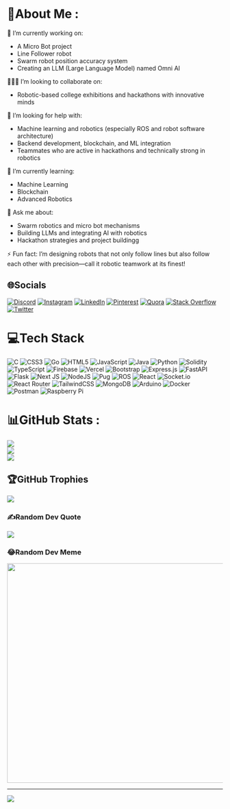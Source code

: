 # 💫About Me :
🔭 I’m currently working on:
- A Micro Bot project
- Line Follower robot
- Swarm robot position accuracy system
- Creating an LLM (Large Language Model) named Omni AI

🧑‍🤝‍🧑 I’m looking to collaborate on:
- Robotic-based college exhibitions and hackathons with innovative minds

🤝 I’m looking for help with:
- Machine learning and robotics (especially ROS and robot software architecture)
- Backend development, blockchain, and ML integration
- Teammates who are active in hackathons and technically strong in robotics

🌱 I’m currently learning:
- Machine Learning
- Blockchain
- Advanced Robotics

💬 Ask me about:
- Swarm robotics and micro bot mechanisms
- Building LLMs and integrating AI with robotics
- Hackathon strategies and project buildingg

⚡ Fun fact:
I’m designing robots that not only follow lines but also follow each other with precision—call it robotic teamwork at its finest!


## 🌐Socials
[![Discord](https://img.shields.io/badge/Discord-%237289DA.svg?logo=discord&logoColor=white)](htttps://discord.gg/https://discord.gg/23CtXzR7) [![Instagram](https://img.shields.io/badge/Instagram-%23E4405F.svg?logo=Instagram&logoColor=white)](https://instagram.com/_aaaanandd_) [![LinkedIn](https://img.shields.io/badge/LinkedIn-%230077B5.svg?logo=linkedin&logoColor=white)](https://linkedin.com/in/anandbobba) [![Pinterest](https://img.shields.io/badge/Pinterest-%23E60023.svg?logo=Pinterest&logoColor=white)](https://pinterest.com/1Anandaz) [![Quora](https://img.shields.io/badge/Quora-%23B92B27.svg?logo=Quora&logoColor=white)](https://quora.com/profile/https://www.quora.com/profile/Anand-Chowdary-35?ch=2&oid=2206029020&srid=hFwwZB&target_type=user ) [![Stack Overflow](https://img.shields.io/badge/-Stackoverflow-FE7A16?logo=stack-overflow&logoColor=white)](https://stackoverflow.com/users/https://stackoverflow.com/users/27853023/anand-bobba?tab=profile) [![Twitter](https://img.shields.io/badge/Twitter-%231DA1F2.svg?logo=Twitter&logoColor=white)](https://twitter.com/anandbobbaa) 

# 💻Tech Stack
![C](https://img.shields.io/badge/c-%2300599C.svg?style=for-the-badge&logo=c&logoColor=white) ![CSS3](https://img.shields.io/badge/css3-%231572B6.svg?style=for-the-badge&logo=css3&logoColor=white) ![Go](https://img.shields.io/badge/go-%2300ADD8.svg?style=for-the-badge&logo=go&logoColor=white) ![HTML5](https://img.shields.io/badge/html5-%23E34F26.svg?style=for-the-badge&logo=html5&logoColor=white) ![JavaScript](https://img.shields.io/badge/javascript-%23323330.svg?style=for-the-badge&logo=javascript&logoColor=%23F7DF1E) ![Java](https://img.shields.io/badge/java-%23ED8B00.svg?style=for-the-badge&logo=java&logoColor=white) ![Python](https://img.shields.io/badge/python-3670A0?style=for-the-badge&logo=python&logoColor=ffdd54) ![Solidity](https://img.shields.io/badge/Solidity-%23363636.svg?style=for-the-badge&logo=solidity&logoColor=white) ![TypeScript](https://img.shields.io/badge/typescript-%23007ACC.svg?style=for-the-badge&logo=typescript&logoColor=white) ![Firebase](https://img.shields.io/badge/firebase-%23039BE5.svg?style=for-the-badge&logo=firebase) ![Vercel](https://img.shields.io/badge/vercel-%23000000.svg?style=for-the-badge&logo=vercel&logoColor=white) ![Bootstrap](https://img.shields.io/badge/bootstrap-%23563D7C.svg?style=for-the-badge&logo=bootstrap&logoColor=white) ![Express.js](https://img.shields.io/badge/express.js-%23404d59.svg?style=for-the-badge&logo=express&logoColor=%2361DAFB) ![FastAPI](https://img.shields.io/badge/FastAPI-005571?style=for-the-badge&logo=fastapi) ![Flask](https://img.shields.io/badge/flask-%23000.svg?style=for-the-badge&logo=flask&logoColor=white) ![Next JS](https://img.shields.io/badge/Next-black?style=for-the-badge&logo=next.js&logoColor=white) ![NodeJS](https://img.shields.io/badge/node.js-6DA55F?style=for-the-badge&logo=node.js&logoColor=white) ![Pug](https://img.shields.io/badge/Pug-FFF?style=for-the-badge&logo=pug&logoColor=A86454) ![ROS](https://img.shields.io/badge/ros-%230A0FF9.svg?style=for-the-badge&logo=ros&logoColor=white) ![React](https://img.shields.io/badge/react-%2320232a.svg?style=for-the-badge&logo=react&logoColor=%2361DAFB) ![Socket.io](https://img.shields.io/badge/Socket.io-black?style=for-the-badge&logo=socket.io&badgeColor=010101) ![React Router](https://img.shields.io/badge/React_Router-CA4245?style=for-the-badge&logo=react-router&logoColor=white) ![TailwindCSS](https://img.shields.io/badge/tailwindcss-%2338B2AC.svg?style=for-the-badge&logo=tailwind-css&logoColor=white) ![MongoDB](https://img.shields.io/badge/MongoDB-%234ea94b.svg?style=for-the-badge&logo=mongodb&logoColor=white) ![Arduino](https://img.shields.io/badge/-Arduino-00979D?style=for-the-badge&logo=Arduino&logoColor=white) ![Docker](https://img.shields.io/badge/docker-%230db7ed.svg?style=for-the-badge&logo=docker&logoColor=white) ![Postman](https://img.shields.io/badge/Postman-FF6C37?style=for-the-badge&logo=postman&logoColor=white) ![Raspberry Pi](https://img.shields.io/badge/-RaspberryPi-C51A4A?style=for-the-badge&logo=Raspberry-Pi)
# 📊GitHub Stats :
![](https://github-readme-stats.vercel.app/api?username=anandbobba&theme=algolia&hide_border=true&include_all_commits=true&count_private=true)<br/>
![](https://github-readme-streak-stats.herokuapp.com/?user=anandbobba&theme=algolia&hide_border=true)<br/>
![](https://github-readme-stats.vercel.app/api/top-langs/?username=anandbobba&theme=algolia&hide_border=true&include_all_commits=true&count_private=true&layout=compact)

## 🏆GitHub Trophies
![](https://github-trophies.vercel.app/?username=anandbobba&theme=algolia&no-frame=false&no-bg=false&margin-w=4)

### ✍️Random Dev Quote
![](https://quotes-github-readme.vercel.app/api?type=vetical&theme=tokyonight)

### 😂Random Dev Meme
<img src="https://random-memer.herokuapp.com/" width="512px"/>

---
[![](https://visitcount.itsvg.in/api?id=anandbobba&icon=6&color=1)](https://visitcount.itsvg.in)
